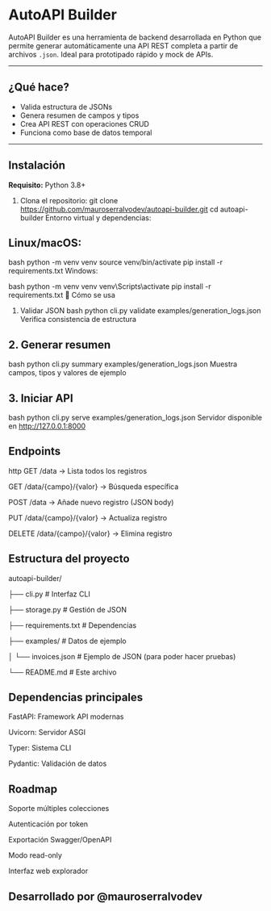 # AutoAPI Builder

AutoAPI Builder es una herramienta de backend desarrollada en Python que permite generar automáticamente una API REST completa a partir de archivos `.json`. Ideal para prototipado rápido y mock de APIs.

---

## ¿Qué hace?
- Valida estructura de JSONs
- Genera resumen de campos y tipos
- Crea API REST con operaciones CRUD
- Funciona como base de datos temporal

---

## Instalación
**Requisito:** Python 3.8+

1. Clona el repositorio:
git clone https://github.com/mauroserralvodev/autoapi-builder.git
cd autoapi-builder
Entorno virtual y dependencias:

## Linux/macOS:

bash
python -m venv venv
source venv/bin/activate
pip install -r requirements.txt
Windows:

bash
python -m venv venv
venv\Scripts\activate
pip install -r requirements.txt
🚀 Cómo se usa
1. Validar JSON
bash
python cli.py validate examples/generation_logs.json
Verifica consistencia de estructura

## 2. Generar resumen
bash
python cli.py summary examples/generation_logs.json
Muestra campos, tipos y valores de ejemplo

## 3. Iniciar API
bash
python cli.py serve examples/generation_logs.json
Servidor disponible en http://127.0.0.1:8000

## Endpoints
http
GET /data → Lista todos los registros

GET /data/{campo}/{valor} → Búsqueda específica

POST /data → Añade nuevo registro (JSON body)

PUT /data/{campo}/{valor} → Actualiza registro

DELETE /data/{campo}/{valor} → Elimina registro

## Estructura del proyecto
autoapi-builder/

├── cli.py                # Interfaz CLI

├── storage.py            # Gestión de JSON

├── requirements.txt      # Dependencias

├── examples/             # Datos de ejemplo

│   └── invoices.json      # Ejemplo de JSON (para poder hacer pruebas)

└── README.md             # Este archivo

## Dependencias principales
FastAPI: Framework API modernas

Uvicorn: Servidor ASGI

Typer: Sistema CLI

Pydantic: Validación de datos

## Roadmap
Soporte múltiples colecciones

Autenticación por token

Exportación Swagger/OpenAPI

Modo read-only

Interfaz web explorador

## Desarrollado por @mauroserralvodev

